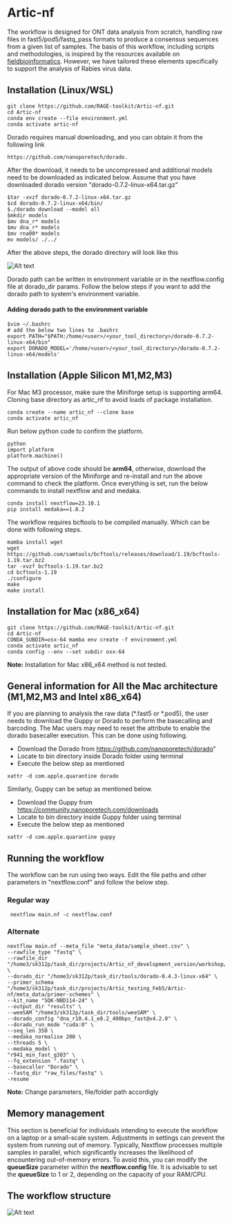 # Artic-nf
The workflow is designed for ONT data analysis from scratch, handling raw files in fast5/pod5/fastq_pass formats to produce a consensus sequences from a given list of samples. 
The basis of this workflow, including scripts and methodologies, is inspired by the resources available on [fieldbioinformatics](https://github.com/artic-network/fieldbioinformatics). 
However, we have tailored these elements specifically to support the analysis of Rabies virus data.

## Installation (Linux/WSL)
```
git clone https://github.com/RAGE-toolkit/Artic-nf.git
cd Artic-nf
conda env create --file environment.yml
conda activate artic-nf
```
Dorado requires manual downloading, and you can obtain it from the following link
```
https://github.com/nanoporetech/dorado.
```

After the download, it needs to be uncompressed and additional models need to be downloaded as indicated below. Assume that you have downloaded dorado version "dorado-0.7.2-linux-x64.tar.gz"
```
$tar -xvzf dorado-0.7.2-linux-x64.tar.gz
$cd dorado-0.7.2-linux-x64/bin/
$./dorado download --model all
$mkdir models
$mv dna_r* models
$mv dna_r* models
$mv rna00* models
mv models/ ./../
```
After the above steps, the dorado directory will look like this 


![Alt text](/img/dorado_dir_structure.png)

Dorado path can be written in environment variable or in the nextflow.config file at dorado_dir params. Follow the below steps if you want to add the dorado path to system's environment variable.

#### Adding dorado path to the environment variable
```
$vim ~/.bashrc
# add the below two lines to .bashrc
export PATH="$PATH:/home/<user>/<your_tool_directory>/dorado-0.7.2-linux-x64/bin"
export DORADO_MODEL='/home/<user>/<your_tool_directory>/dorado-0.7.2-linux-x64/models'
```

## Installation (Apple Silicon M1,M2,M3)

For Mac M3 processor, make sure the Miniforge setup is supporting arm64. Cloning base directory as artic_nf to avoid loads of package installation.

```
conda create --name artic_nf --clone base
conda activate artic_nf
```

Run below python code to confirm the platform. 

```
python
import platform
platform.machine()
```

The output of above code should be **arm64**, otherwise, download the appropriate version of the Miniforge and re-install and run the above command to check the platform.
Once everything is set, run the below commands to install nextflow and and medaka.

```
conda install nextflow=23.10.1
pip install medaka==1.8.2
```

The workflow requires bcftools to be compiled manually. Which can be done with following steps.

```
mamba install wget
wget https://github.com/samtools/bcftools/releases/download/1.19/bcftools-1.19.tar.bz2
tar -xvzf bcftools-1.19.tar.bz2
cd bcftools-1.19
./configure
make
make install
```

## Installation for Mac (x86_x64)
```
git clone https://github.com/RAGE-toolkit/Artic-nf.git
cd Artic-nf
CONDA_SUBDIR=osx-64 mamba env create -f environment.yml
conda activate artic_nf
conda config --env --set subdir osx-64
```
**Note:** Installation for Mac x86_x64 method is not tested.

## General information for All the Mac architecture (M1,M2,M3 and Intel x86_x64)
 
If you are planning to analysis the raw data (*.fast5 or *.pod5), the user needs to download the Guppy or Dorado to perform the basecalling and barcoding. 
The Mac users may need to reset the attribute to enable the dorado basecaller execution. This can be done using following.
- Download the Dorado from https://github.com/nanoporetech/dorado"
- Locate to bin directory inside Dorado folder using terminal
- Execute the below step as mentioned

```
xattr -d com.apple.quarantine dorado
```
Similarly, Guppy can be setup as mentioned below.
- Download the Guppy from https://community.nanoporetech.com/downloads
- Locate to bin directory inside Guppy folder using terminal
- Execute the below step as mentioned

```
xattr -d com.apple.quarantine guppy
```

## Running the workflow
The workflow can be run using two ways. Edit the file paths and other parameters in "nextflow.conf" and follow the below step. 
### Regular way
```
 nextflow main.nf -c nextflow.conf
```

### Alternate
```
nextflow main.nf --meta_file "meta_data/sample_sheet.csv" \
--rawfile_type "fastq" \
--rawfile_dir "/home3/sk312p/task_dir/projects/Artic_nf_development_version/workshop/fastq_pass" \
--dorado_dir "/home3/sk312p/task_dir/tools/dorado-0.4.3-linux-x64" \
--primer_schema "/home3/sk312p/task_dir/projects/Artic_testing_Feb5/Artic-nf/meta_data/primer-schemes" \
--kit_name "SQK-NBD114-24" \
--output_dir "results" \
--weeSAM "/home3/sk312p/task_dir/tools/weeSAM" \
--dorado_config "dna_r10.4.1_e8.2_400bps_fast@v4.2.0" \
--dorado_run_mode "cuda:0" \
--seq_len 350 \
--medaka_normalise 200 \
--threads 5 \
--medaka_model \
"r941_min_fast_g303" \
--fq_extension ".fastq" \
--basecaller "Dorado" \
--fastq_dir "raw_files/fastq" \
-resume
```
**Note:** Change parameters, file/folder path accordigly

## Memory management
This section is beneficial for individuals intending to execute the workflow on a laptop or a small-scale system. Adjustments in settings can prevent the system from running out of memory. Typically, Nextflow processes multiple samples in parallel, which significantly increases the likelihood of encountering out-of-memory errors. To avoid this, you can modify the **queueSize** parameter within the **nextflow.config** file. It is advisable to set the **queueSize** to 1 or 2, depending on the capacity of your RAM/CPU.

## The workflow structure
![Alt text](/img/workflow.png)
